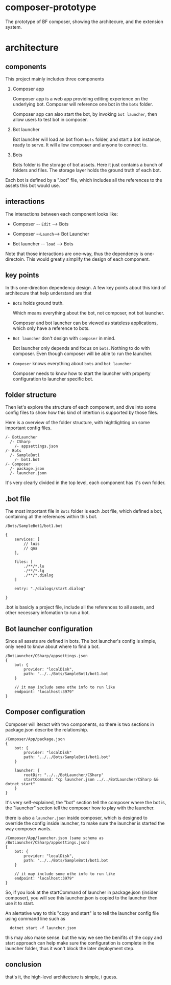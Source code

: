# composer-prototype
The prototype of BF composer, showing the architecure, and the extension system.

# architecture

## components

This project mainly includes three components
1. Composer app
   
    Composer app is a web app providing editing experience on the underlying bot. Composer will reference one bot in the `bots` folder. 

    Composer app can also start the bot, by invoking `bot launcher`, then allow users to test bot in composer. 

2. Bot launcher

    Bot launcher will load an bot from `bots` folder, and start a bot instance, ready to serve. It will allow composer and anyone to connect to. 

3. Bots

    Bots folder is the storage of bot assets. Here it just contains a bunch of folders and files. The storage layer holds the ground truth of each bot. 

Each bot is defined by a ".bot" file, which includes all the references to the assets this bot would use. 


## interactions
The interactions between each component looks like:

* Composer -- `Edit` --> Bots

* Composer --`Launch`--> Bot Launcher

* Bot launcher -- `load` --> Bots

Note that those interactions are one-way, thus the dependency is one-directoin. This would greatly simplify the design of each component. 

## key points

In this one-direction dependency design. A few key points about this kind of architecure that help understand are that


* `Bots` holds ground truth.

  Which means everything about the bot, not composer, not bot launcher. 
  
  Composer and bot launcher can be viewed as stateless applications, which only have a reference to bots. 

* `Bot launcher` don't design with `composer` in mind. 

  Bot launcher only depends and focus on `bots`. Nothing to do with composer. Even though composer will be able to run the launcher. 

* `Composer` knows everything about `bots` and `bot launcher` 
  
  Composer needs to know how to start the launcher with property configuration to launcher specific bot. 

## folder structure

Then let's explore the structure of each component, and dive into some config files to show how this kind of intertion is supported by those files. 

Here is a overview of the folder structure, with hightlighting on some important config files. 

    /- BotLauncher
      /- CSharp
        /- appsettings.json
    /- Bots
      /- SampleBot1
        /- bot1.bot
    /- Composer
      /- package.json
      /- launcher.json


It's very clearly divided in the top level, each component has it's own folder. 

## .bot file
The most important file in `Bots` folder is each .bot file, which defined a bot, containing all the references within this bot. 
```
/Bots/SampleBot1/bot1.bot

{
    services: [
        // luis
        // qna
    ],

    files: [
        ./**/*.lu
        ./**/*.lg
        ./**/*.dialog
    ]
    
    entry: "./dialogs/start.dialog"

}

```

.bot is basicly a project file, include all the references to all assets, and other necessary infomation to run a bot. 

## Bot launcher configuration

Since all assets are defined in bots. The bot launcher's config is simple, only need to know about where to find a bot.

```
/BotLauncher/CSharp/appsettings.json
{
    bot: {
        provider: "localDisk",
        path: "../../Bots/SampleBot1/bot1.bot
    }

    // it may include some othe info to run like
    endpoint: "localhost:3979"
}
```

## Composer configuration

Composer will iteract with two components, so there is two sections in package.json describe the relationship.

```
/Composer/App/package.json
{
    bot: {
        provider: "localDisk"
        path: "../../Bots/SampleBot1/bot1.bot"
    }
    
    launcher: {
        rootDir: "../../BotLauncher/CSharp"
        startCommand: "cp launcher.json ../../BotLauncher/CSharp && dotnet start"
    }
}
```

It's very self-explained, the "bot" section tell the composer where the bot is, the "launcher" section tell the composer how to play with the launcher. 

there is also a `launcher.json` inside composer, which is designed to override the config inside launcher, to make sure the launcher is started the way composer wants.

``` 
/Composer/App/launcher.json (same schema as /BotLauncher/CSharp/appsettings.json)
{
    bot: {
        provider: "localDisk",
        path: "../../Bots/SampleBot1/bot1.bot
    }

    // it may include some othe info to run like
    endpoint: "localhost:3979"
}

```
So, if you look at the startCommand of launcher in package.json (insider composer), you will see this launcher.json is copied to the launcher then use it to start. 

An alertative way to this "copy and start" is to tell the launcher config file using command line such as
```
  dotnet start -f launcher.json
```

this may also make sense. but the way we see the benifits of the copy and start approach can help make sure the configuration is complete in the launcher folder, thus it won't block the later deployment step. 

## conclusion
that's it, the high-level architecture is simple, i guess. 





